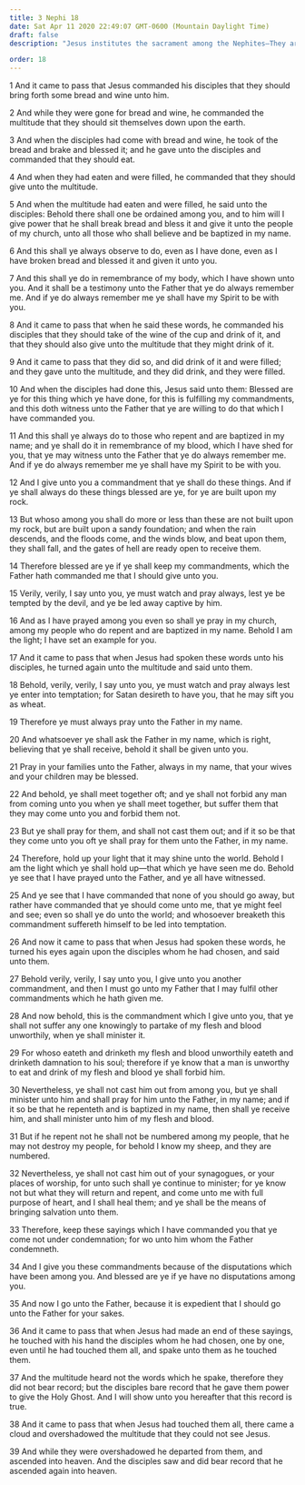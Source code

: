 ```yaml
---
title: 3 Nephi 18
date: Sat Apr 11 2020 22:49:07 GMT-0600 (Mountain Daylight Time)
draft: false
description: "Jesus institutes the sacrament among the Nephites—They are commanded to pray always in His name—Those who eat His flesh and drink His blood unworthily are damned—The disciples are given power to confer the Holy Ghost. About A.D. 34."

order: 18
---
```

    
1 And it came to pass that Jesus commanded his disciples that they should bring forth some bread and wine unto him.

2 And while they were gone for bread and wine, he commanded the multitude that they should sit themselves down upon the earth.

3 And when the disciples had come with bread and wine, he took of the bread and brake and blessed it; and he gave unto the disciples and commanded that they should eat.

4 And when they had eaten and were filled, he commanded that they should give unto the multitude.

5 And when the multitude had eaten and were filled, he said unto the disciples: Behold there shall one be ordained among you, and to him will I give power that he shall break bread and bless it and give it unto the people of my church, unto all those who shall believe and be baptized in my name.

6 And this shall ye always observe to do, even as I have done, even as I have broken bread and blessed it and given it unto you.

7 And this shall ye do in remembrance of my body, which I have shown unto you. And it shall be a testimony unto the Father that ye do always remember me. And if ye do always remember me ye shall have my Spirit to be with you.

8 And it came to pass that when he said these words, he commanded his disciples that they should take of the wine of the cup and drink of it, and that they should also give unto the multitude that they might drink of it.

9 And it came to pass that they did so, and did drink of it and were filled; and they gave unto the multitude, and they did drink, and they were filled.

10 And when the disciples had done this, Jesus said unto them: Blessed are ye for this thing which ye have done, for this is fulfilling my commandments, and this doth witness unto the Father that ye are willing to do that which I have commanded you.

11 And this shall ye always do to those who repent and are baptized in my name; and ye shall do it in remembrance of my blood, which I have shed for you, that ye may witness unto the Father that ye do always remember me. And if ye do always remember me ye shall have my Spirit to be with you.

12 And I give unto you a commandment that ye shall do these things. And if ye shall always do these things blessed are ye, for ye are built upon my rock.

13 But whoso among you shall do more or less than these are not built upon my rock, but are built upon a sandy foundation; and when the rain descends, and the floods come, and the winds blow, and beat upon them, they shall fall, and the gates of hell are ready open to receive them.

14 Therefore blessed are ye if ye shall keep my commandments, which the Father hath commanded me that I should give unto you.

15 Verily, verily, I say unto you, ye must watch and pray always, lest ye be tempted by the devil, and ye be led away captive by him.

16 And as I have prayed among you even so shall ye pray in my church, among my people who do repent and are baptized in my name. Behold I am the light; I have set an example for you.

17 And it came to pass that when Jesus had spoken these words unto his disciples, he turned again unto the multitude and said unto them.

18 Behold, verily, verily, I say unto you, ye must watch and pray always lest ye enter into temptation; for Satan desireth to have you, that he may sift you as wheat.

19 Therefore ye must always pray unto the Father in my name.

20 And whatsoever ye shall ask the Father in my name, which is right, believing that ye shall receive, behold it shall be given unto you.

21 Pray in your families unto the Father, always in my name, that your wives and your children may be blessed.

22 And behold, ye shall meet together oft; and ye shall not forbid any man from coming unto you when ye shall meet together, but suffer them that they may come unto you and forbid them not.

23 But ye shall pray for them, and shall not cast them out; and if it so be that they come unto you oft ye shall pray for them unto the Father, in my name.

24 Therefore, hold up your light that it may shine unto the world. Behold I am the light which ye shall hold up—that which ye have seen me do. Behold ye see that I have prayed unto the Father, and ye all have witnessed.

25 And ye see that I have commanded that none of you should go away, but rather have commanded that ye should come unto me, that ye might feel and see; even so shall ye do unto the world; and whosoever breaketh this commandment suffereth himself to be led into temptation.

26 And now it came to pass that when Jesus had spoken these words, he turned his eyes again upon the disciples whom he had chosen, and said unto them.

27 Behold verily, verily, I say unto you, I give unto you another commandment, and then I must go unto my Father that I may fulfil other commandments which he hath given me.

28 And now behold, this is the commandment which I give unto you, that ye shall not suffer any one knowingly to partake of my flesh and blood unworthily, when ye shall minister it.

29 For whoso eateth and drinketh my flesh and blood unworthily eateth and drinketh damnation to his soul; therefore if ye know that a man is unworthy to eat and drink of my flesh and blood ye shall forbid him.

30 Nevertheless, ye shall not cast him out from among you, but ye shall minister unto him and shall pray for him unto the Father, in my name; and if it so be that he repenteth and is baptized in my name, then shall ye receive him, and shall minister unto him of my flesh and blood.

31 But if he repent not he shall not be numbered among my people, that he may not destroy my people, for behold I know my sheep, and they are numbered.

32 Nevertheless, ye shall not cast him out of your synagogues, or your places of worship, for unto such shall ye continue to minister; for ye know not but what they will return and repent, and come unto me with full purpose of heart, and I shall heal them; and ye shall be the means of bringing salvation unto them.

33 Therefore, keep these sayings which I have commanded you that ye come not under condemnation; for wo unto him whom the Father condemneth.

34 And I give you these commandments because of the disputations which have been among you. And blessed are ye if ye have no disputations among you.

35 And now I go unto the Father, because it is expedient that I should go unto the Father for your sakes.

36 And it came to pass that when Jesus had made an end of these sayings, he touched with his hand the disciples whom he had chosen, one by one, even until he had touched them all, and spake unto them as he touched them.

37 And the multitude heard not the words which he spake, therefore they did not bear record; but the disciples bare record that he gave them power to give the Holy Ghost. And I will show unto you hereafter that this record is true.

38 And it came to pass that when Jesus had touched them all, there came a cloud and overshadowed the multitude that they could not see Jesus.

39 And while they were overshadowed he departed from them, and ascended into heaven. And the disciples saw and did bear record that he ascended again into heaven.
